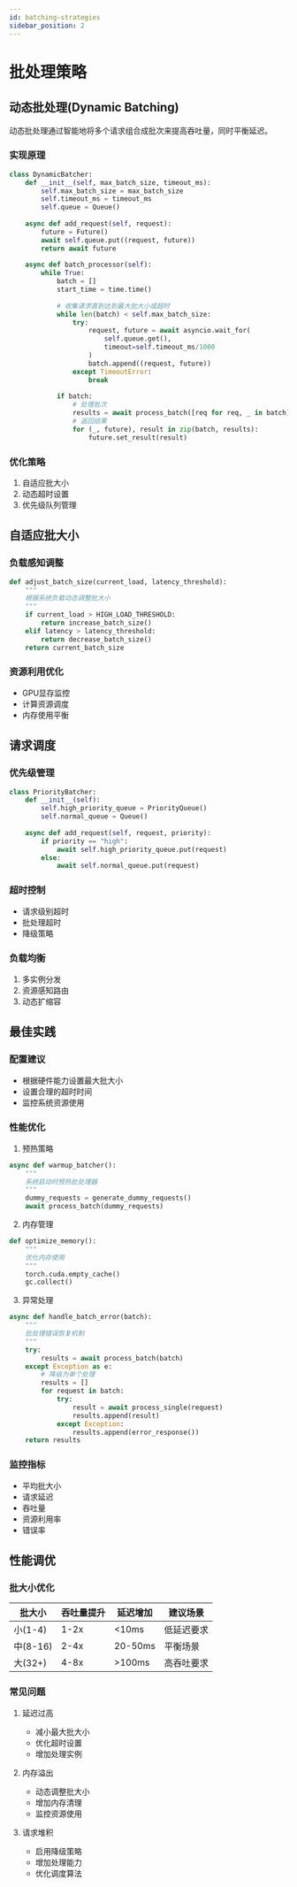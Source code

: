 ```yaml
---
id: batching-strategies
sidebar_position: 2
---
```


# 批处理策略

## 动态批处理(Dynamic Batching)

动态批处理通过智能地将多个请求组合成批次来提高吞吐量，同时平衡延迟。

### 实现原理
```python
class DynamicBatcher:
    def __init__(self, max_batch_size, timeout_ms):
        self.max_batch_size = max_batch_size
        self.timeout_ms = timeout_ms
        self.queue = Queue()
        
    async def add_request(self, request):
        future = Future()
        await self.queue.put((request, future))
        return await future
        
    async def batch_processor(self):
        while True:
            batch = []
            start_time = time.time()
            
            # 收集请求直到达到最大批大小或超时
            while len(batch) < self.max_batch_size:
                try:
                    request, future = await asyncio.wait_for(
                        self.queue.get(),
                        timeout=self.timeout_ms/1000
                    )
                    batch.append((request, future))
                except TimeoutError:
                    break
                    
            if batch:
                # 处理批次
                results = await process_batch([req for req, _ in batch])
                # 返回结果
                for (_, future), result in zip(batch, results):
                    future.set_result(result)
```

### 优化策略
1. 自适应批大小
2. 动态超时设置
3. 优先级队列管理

## 自适应批大小

### 负载感知调整
```python
def adjust_batch_size(current_load, latency_threshold):
    """
    根据系统负载动态调整批大小
    """
    if current_load > HIGH_LOAD_THRESHOLD:
        return increase_batch_size()
    elif latency > latency_threshold:
        return decrease_batch_size()
    return current_batch_size
```

### 资源利用优化
- GPU显存监控
- 计算资源调度
- 内存使用平衡

## 请求调度

### 优先级管理
```python
class PriorityBatcher:
    def __init__(self):
        self.high_priority_queue = PriorityQueue()
        self.normal_queue = Queue()
        
    async def add_request(self, request, priority):
        if priority == "high":
            await self.high_priority_queue.put(request)
        else:
            await self.normal_queue.put(request)
```

### 超时控制
- 请求级别超时
- 批处理超时
- 降级策略

### 负载均衡
1. 多实例分发
2. 资源感知路由
3. 动态扩缩容

## 最佳实践

### 配置建议
- 根据硬件能力设置最大批大小
- 设置合理的超时时间
- 监控系统资源使用

### 性能优化
1. 预热策略
```python
async def warmup_batcher():
    """
    系统启动时预热批处理器
    """
    dummy_requests = generate_dummy_requests()
    await process_batch(dummy_requests)
```

2. 内存管理
```python
def optimize_memory():
    """
    优化内存使用
    """
    torch.cuda.empty_cache()
    gc.collect()
```

3. 异常处理
```python
async def handle_batch_error(batch):
    """
    批处理错误恢复机制
    """
    try:
        results = await process_batch(batch)
    except Exception as e:
        # 降级为单个处理
        results = []
        for request in batch:
            try:
                result = await process_single(request)
                results.append(result)
            except Exception:
                results.append(error_response())
    return results
```

### 监控指标
- 平均批大小
- 请求延迟
- 吞吐量
- 资源利用率
- 错误率

## 性能调优

### 批大小优化
| 批大小 | 吞吐量提升 | 延迟增加 | 建议场景 |
|-------|-----------|---------|---------|
| 小(1-4) | 1-2x | <10ms | 低延迟要求 |
| 中(8-16) | 2-4x | 20-50ms | 平衡场景 |
| 大(32+) | 4-8x | >100ms | 高吞吐要求 |

### 常见问题
1. 延迟过高
   - 减小最大批大小
   - 优化超时设置
   - 增加处理实例

2. 内存溢出
   - 动态调整批大小
   - 增加内存清理
   - 监控资源使用

3. 请求堆积
   - 启用降级策略
   - 增加处理能力
   - 优化调度算法 